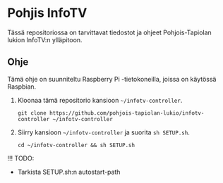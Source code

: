 # Pohjis InfoTV

Tässä repositoriossa on tarvittavat tiedostot ja ohjeet Pohjois-Tapiolan lukion InfoTV:n ylläpitoon.

## Ohje
Tämä ohje on suunniteltu Raspberry Pi -tietokoneilla, joissa on käytössä Raspbian.

1. Kloonaa tämä repositorio kansioon `~/infotv-controller`.
   ```
   git clone https://github.com/pohjois-tapiolan-lukio/infotv-controller ~/infotv-controller
   ```

2. Siirry kansioon `~/infotv-controller` ja suorita `sh SETUP.sh`.
   ```
   cd ~/infotv-controller && sh SETUP.sh
   ```

!!!
TODO:
- Tarkista SETUP.sh:n autostart-path
